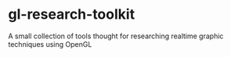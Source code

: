 # gl-research-toolkit
A small collection of tools thought for researching realtime graphic techniques using OpenGL
